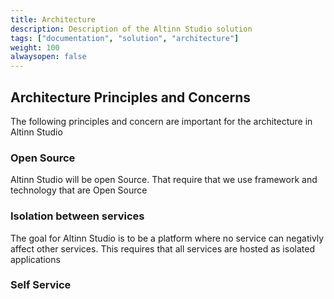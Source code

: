 ```yaml
---
title: Architecture
description: Description of the Altinn Studio solution
tags: ["documentation", "solution", "architecture"]
weight: 100
alwaysopen: false
---
```






## Architecture Principles and Concerns
The following principles and concern are important for the architecture in Altinn Studio

### Open Source
Altinn Studio will be open Source. That require that we use framework and technology that are Open Source

### Isolation between services
The goal for Altinn Studio is to be a platform where no service can negativly affect other services. This requires that 
all services are hosted as isolated applications

### Self Service





